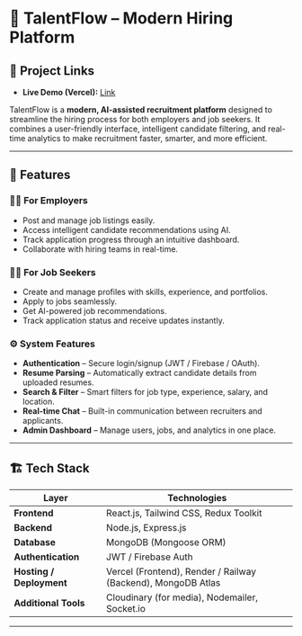 # 🌟 TalentFlow – Modern Hiring Platform
## 🔗 Project Links


- **Live Demo (Vercel):** [Link](https://talent-flow-modern-hiring-platform.vercel.app/jobs)

TalentFlow is a **modern, AI-assisted recruitment platform** designed to streamline the hiring process for both employers and job seekers. It combines a user-friendly interface, intelligent candidate filtering, and real-time analytics to make recruitment faster, smarter, and more efficient.

---

## 🚀 Features

### 🧑‍💼 For Employers
- Post and manage job listings easily.
- Access intelligent candidate recommendations using AI.
- Track application progress through an intuitive dashboard.
- Collaborate with hiring teams in real-time.

### 👩‍💻 For Job Seekers
- Create and manage profiles with skills, experience, and portfolios.
- Apply to jobs seamlessly.
- Get AI-powered job recommendations.
- Track application status and receive updates instantly.

### ⚙️ System Features
- **Authentication** – Secure login/signup (JWT / Firebase / OAuth).
- **Resume Parsing** – Automatically extract candidate details from uploaded resumes.
- **Search & Filter** – Smart filters for job type, experience, salary, and location.
- **Real-time Chat** – Built-in communication between recruiters and applicants.
- **Admin Dashboard** – Manage users, jobs, and analytics in one place.

---

## 🏗️ Tech Stack

| Layer | Technologies |
|--------|---------------|
| **Frontend** | React.js, Tailwind CSS, Redux Toolkit |
| **Backend** | Node.js, Express.js |
| **Database** | MongoDB (Mongoose ORM) |
| **Authentication** | JWT / Firebase Auth |
| **Hosting / Deployment** | Vercel (Frontend), Render / Railway (Backend), MongoDB Atlas |
| **Additional Tools** | Cloudinary (for media), Nodemailer, Socket.io |

---



